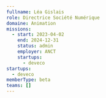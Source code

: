 ```yaml
---
fullname: Léa Gislais
role: Directrice Société Numérique
domaine: Animation
missions:
  - start: 2023-04-02
    end: 2024-12-31
    status: admin
    employer: ANCT
    startups:
      - deveco
startups:
  - deveco
memberType: beta
teams: []
---
```

